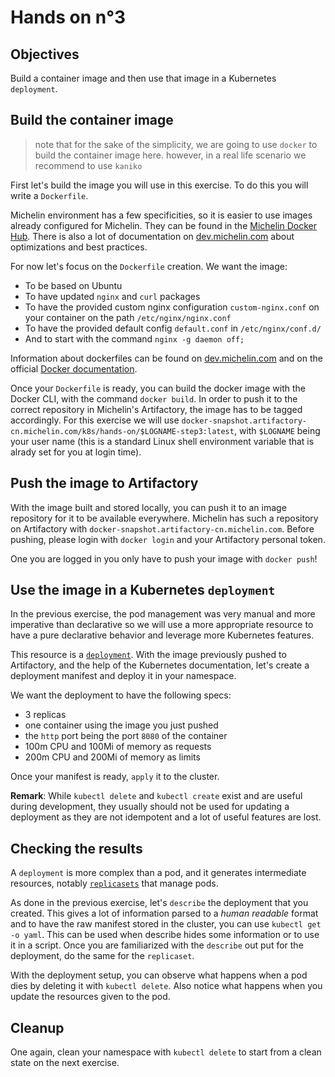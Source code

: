 # Hands on n°3

## Objectives

Build a container image and then use that image in a Kubernetes `deployment`.

## Build the container image

> note that for the sake of the simplicity, we are going to use `docker` to build the container image here.
> however, in a real life scenario we recommend to use `kaniko`

First let's build the image you will use in this exercise. To do this you will write a `Dockerfile`.

Michelin environment has a few specificities, so it is easier to use images already configured for Michelin. They can be found in the [Michelin Docker Hub](https://gitlab.michelin.com/DEV/docker/michelin-docker-hub). There is also a lot of documentation on [dev.michelin.com](https://dev.michelin.com/digital-sustainability/docker) about optimizations and best practices.

For now let's focus on the `Dockerfile` creation. We want the image:

- To be based on Ubuntu
- To have updated `nginx` and `curl` packages
- To have the provided custom nginx configuration `custom-nginx.conf` on your container on the path `/etc/nginx/nginx.conf`
- To have the provided default config `default.conf` in `/etc/nginx/conf.d/`
- And to start with the command `nginx -g daemon off;`

Information about dockerfiles can be found on [dev.michelin.com](https://dev.michelin.com/docker/dockerfile) and on the official [Docker documentation](https://docs.docker.com/get-started/).

Once your `Dockerfile` is ready, you can build the docker image with the Docker CLI, with the command `docker build`. In order to push it to the correct repository in Michelin's Artifactory, the image has to be tagged accordingly. For this exercise we will use `docker-snapshot.artifactory-cn.michelin.com/k8s/hands-on/$LOGNAME-step3:latest`, with `$LOGNAME` being your user name (this is a standard Linux shell environment variable that is alrady set for you at login time).

## Push the image to Artifactory

With the image built and stored locally, you can push it to an image repository for it to be available everywhere. Michelin has such a repository on Artifactory with `docker-snapshot.artifactory-cn.michelin.com`. Before pushing, please login with `docker login` and your Artifactory personal token.

One you are logged in you only have to push your image with `docker push`!

## Use the image in a Kubernetes `deployment`

In the previous exercise, the pod management was very manual and more imperative than declarative so we will use a more appropriate resource to have a pure declarative behavior and leverage more Kubernetes features.

This resource is a [`deployment`](https://kubernetes.io/docs/concepts/workloads/controllers/deployment/). With the image previously pushed to Artifactory, and the help of the Kubernetes documentation, let's create a deployment manifest and deploy it in your namespace.

We want the deployment to have the following specs:

- 3 replicas
- one container using the image you just pushed
- the `http` port being the port `8080` of the container
- 100m CPU and 100Mi of memory as requests
- 200m CPU and 200Mi of memory as limits

Once your manifest is ready, `apply` it to the cluster.

**Remark**: While `kubectl delete` and `kubectl create` exist and are useful during development, they usually should not be used for updating a deployment as they are not idempotent and a lot of useful features are lost.

## Checking the results

A `deployment` is more complex than a pod, and it generates intermediate resources, notably [`replicasets`](https://kubernetes.io/docs/concepts/workloads/controllers/replicaset/) that manage pods.

As done in the previous exercise, let's `describe` the deployment that you created. This gives a lot of information parsed to a *human readable* format and to have the raw manifest stored in the cluster, you can use `kubectl get -o yaml`. This can be used when describe hides some information or to use it in a script. Once you are familiarized with the `describe` out put for the deployment, do the same for the `replicaset`.

With the deployment setup, you can observe what happens when a pod dies by deleting it with `kubectl delete`. Also notice what happens when you update the resources given to the pod.

## Cleanup

One again, clean your namespace with `kubectl delete` to start from a clean state on the next exercise.
